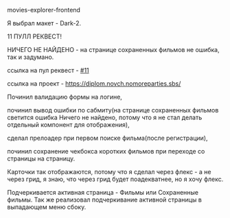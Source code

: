 movies-explorer-frontend

Я выбрал макет - Dark-2.

11 ПУЛЛ РЕКВЕСТ!

НИЧЕГО НЕ НАЙДЕНО - на странице сохраненных фильмов не ошибка, так и задумано.

ссылка на пул реквест - [#11](https://github.com/9kopb1337/movies-explorer-frontend/pull/11)

ссылка на проект - https://diplom.novch.nomoreparties.sbs/

Починил валидацию формы на логине,

починил вывод ошибки по сабмиту(на странице сохраненных фильмов светится ошибка Ничего не найдено, потому что я не стал делать отдельный компонент для отображения),

сделал прелоадер при первом поиске фильма(после регистрации),

починил сохранение чекбокса коротких фильмов при переходе со страницы на страницу.

Карточки так отображаются, потому что я сделал через флекс - а не через грид, я знаю, что через грид будет поадекватнее, но я хочу флекс.

Подчеркивается активная страница - Фильмы или Сохраненные фильмы.
Так же реализовал подчеркивание активной страницы в выпадающем меню сбоку.
